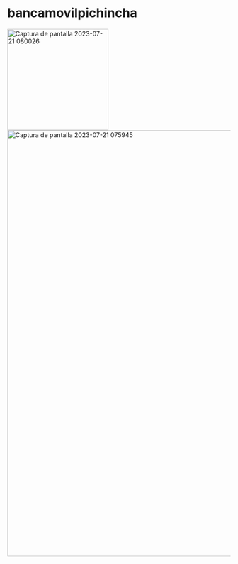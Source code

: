 # bancamovilpichincha

<img width="228" alt="Captura de pantalla 2023-07-21 080026" src="https://github.com/MarvinCadena/bancamovilpichincha/assets/135383532/2801176c-f56e-47f2-aafe-60025d811ebd">
<img width="960" alt="Captura de pantalla 2023-07-21 075945" src="https://github.com/MarvinCadena/bancamovilpichincha/assets/135383532/00ef1e1c-71b0-4f5d-95e6-86476d8fce30">
